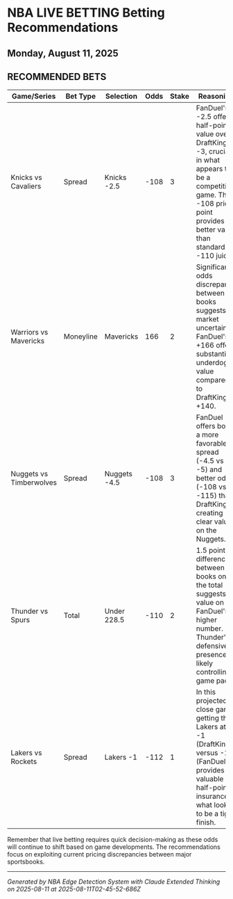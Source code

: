 # NBA LIVE BETTING Betting Recommendations
## Monday, August 11, 2025

## RECOMMENDED BETS
| Game/Series | Bet Type | Selection | Odds | Stake | Reasoning |
|-------------|----------|-----------|------|-------|-----------|
| Knicks vs Cavaliers | Spread | Knicks -2.5 | -108 | 3 | FanDuel's -2.5 offers half-point value over DraftKings' -3, crucial in what appears to be a competitive game. The -108 price point provides better value than standard -110 juice. |
| Warriors vs Mavericks | Moneyline | Mavericks | 166 | 2 | Significant odds discrepancy between books suggests market uncertainty. FanDuel's +166 offers substantial underdog value compared to DraftKings' +140. |
| Nuggets vs Timberwolves | Spread | Nuggets -4.5 | -108 | 3 | FanDuel offers both a more favorable spread (-4.5 vs -5) and better odds (-108 vs -115) than DraftKings, creating clear value on the Nuggets. |
| Thunder vs Spurs | Total | Under 228.5 | -110 | 2 | 1.5 point difference between books on the total suggests value on FanDuel's higher number. Thunder's defensive presence likely controlling game pace. |
| Lakers vs Rockets | Spread | Lakers -1 | -112 | 1 | In this projected close game, getting the Lakers at -1 (DraftKings) versus -1.5 (FanDuel) provides valuable half-point insurance in what looks to be a tight finish. |

Remember that live betting requires quick decision-making as these odds will continue to shift based on game developments. The recommendations focus on exploiting current pricing discrepancies between major sportsbooks.

---
*Generated by NBA Edge Detection System with Claude Extended Thinking on 2025-08-11 at 2025-08-11T02-45-52-686Z*
